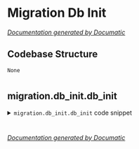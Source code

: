 # Migration Db Init

[_Documentation generated by Documatic_](https://www.documatic.com)

<!---Documatic-section-Codebase Structure-start--->
## Codebase Structure

<!---Documatic-block-system_architecture-start--->
```mermaid
None
```
<!---Documatic-block-system_architecture-end--->

# #
<!---Documatic-section-Codebase Structure-end--->

<!---Documatic-section-migration.db_init.db_init-start--->
## migration.db_init.db_init

<!---Documatic-section-db_init-start--->
<!---Documatic-block-migration.db_init.db_init-start--->
<details>
	<summary><code>migration.db_init.db_init</code> code snippet</summary>

```python
def db_init():
    if not DBWingAdmin.find_one():
        DBWingAdmin.add_admin(username='wing', password='redteamwing', nick='Administrator', email='admin@evilwing.me')
```
</details>
<!---Documatic-block-migration.db_init.db_init-end--->
<!---Documatic-section-db_init-end--->

# #
<!---Documatic-section-migration.db_init.db_init-end--->

[_Documentation generated by Documatic_](https://www.documatic.com)